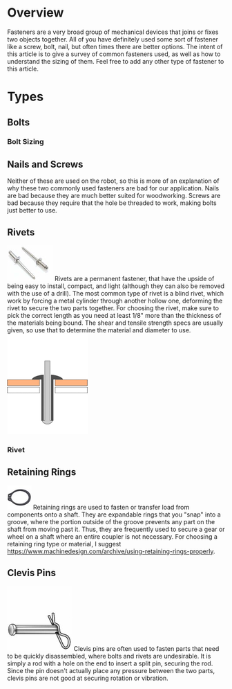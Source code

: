 <!-- TITLE: Fasteners -->
<!-- SUBTITLE: A quick summary of Fasteners -->

# Overview
Fasteners are a very broad group of mechanical devices that joins or fixes two objects together. All of you have definitely used some sort of fastener like a screw, bolt, nail, but often times there are better options. The intent of this article is to give a survey of common fasteners used, as well as how to understand the sizing of them. Feel free to add any other type of fastener to this article.

# Types
## Bolts

### Bolt Sizing
## Nails and Screws
Neither of these are used on the robot, so this is more of an explanation of why these two commonly used fasteners are bad for our application. Nails are bad because they are much better suited for woodworking. Screws are bad because they require that the hole be threaded to work, making bolts just better to use.
## Rivets
![Rsz 71 Lmu 3 Gtcgl Sx 425](/uploads/machine-components/rsz-71-lmu-3-gtcgl-sx-425.jpg "Rsz 71 Lmu 3 Gtcgl Sx 425")
Rivets are a permanent fastener, that have the upside of being easy to install, compact, and light (although they can also be removed with the use of a drill). The most common type of rivet is a blind rivet, which work by forcing a metal cylinder through another hollow one, deforming the rivet to secure the two parts together. For choosing the rivet, make sure to pick the correct length as you need at least 1/8" more than the thickness of the materials being bound. The shear and tensile strength specs are usually given, so use that to determine the material and diameter to use.
![Popnagel](/uploads/machine-components/popnagel.gif "Popnagel")
### Rivet
## Retaining Rings
![Rsz Download 1](/uploads/machine-components/rsz-download-1.jpg "Rsz Download 1")
Retaining rings are used to fasten or transfer load from components onto a shaft. They are expandable rings that you "snap" into a groove, where the portion outside of the groove prevents any part on the shaft from moving past it. Thus, they are frequently used to secure a gear or wheel on a shaft where an entire coupler is not necessary. For choosing a retaining ring type or material, I suggest https://www.machinedesign.com/archive/using-retaining-rings-properly.
## Clevis Pins
![Rsz 1 Wfd 4 As 01](/uploads/machine-components/rsz-1-wfd-4-as-01.jpg "Rsz 1 Wfd 4 As 01")
Clevis pins are often used to fasten parts that need to be quickly disassembled, where bolts and rivets are undesirable. It is simply a rod with a hole on the end to insert a split pin, securing the rod. Since the pin doesn't actually place any pressure between the two parts, clevis pins are not good at securing rotation or vibration. 
